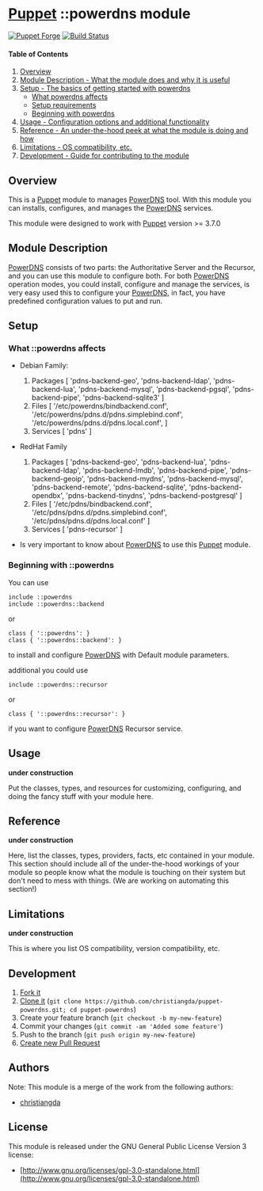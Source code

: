 # [Puppet](https://puppetlabs.com/) ::powerdns module

[![Puppet Forge](http://img.shields.io/puppetforge/v/christiangda/powerdns.svg)](https://forge.puppetlabs.com/christiangda/powerdns)
[![Build Status](https://travis-ci.org/christiangda/puppet-powerdns.svg?branch=master)](https://travis-ci.org/christiangda/puppet-powerdns)

#### Table of Contents

1. [Overview](#overview)
2. [Module Description - What the module does and why it is useful](#module-description)
3. [Setup - The basics of getting started with powerdns](#setup)
    * [What powerdns affects](#what-powerdns-affects)
    * [Setup requirements](#setup-requirements)
    * [Beginning with powerdns](#beginning-with-powerdns)
4. [Usage - Configuration options and additional functionality](#usage)
5. [Reference - An under-the-hood peek at what the module is doing and how](#reference)
5. [Limitations - OS compatibility, etc.](#limitations)
6. [Development - Guide for contributing to the module](#development)

## Overview

This is a [Puppet](https://puppetlabs.com/) module to manages [PowerDNS](https://www.powerdns.com/) tool.  With this module you can installs, configures, and manages the [PowerDNS](https://www.powerdns.com/) services.

This module were designed to work with [Puppet](https://puppetlabs.com/) version >= 3.7.0

## Module Description

[PowerDNS](https://www.powerdns.com/) consists of two parts: the Authoritative Server and the Recursor, and you can use this module to configure both.
For both [PowerDNS](https://www.powerdns.com/) operation modes, you could install, configure and manage the services,  is very easy used this to configure your [PowerDNS](https://www.powerdns.com/), in fact, you have predefined configuration values to put and run.

## Setup

### What ::powerdns affects

* Debian Family:
    1. Packages [
      'pdns-backend-geo',
      'pdns-backend-ldap',
      'pdns-backend-lua',
      'pdns-backend-mysql',
      'pdns-backend-pgsql',
      'pdns-backend-pipe',
      'pdns-backend-sqlite3'
    ]
    2. Files [
      '/etc/powerdns/bindbackend.conf',
      '/etc/powerdns/pdns.d/pdns.simplebind.conf',
      '/etc/powerdns/pdns.d/pdns.local.conf',
    ]
    3. Services [
      'pdns'
    ]
* RedHat Family
    1. Packages [
      'pdns-backend-geo',
      'pdns-backend-lua',
      'pdns-backend-ldap',
      'pdns-backend-lmdb',
      'pdns-backend-pipe',
      'pdns-backend-geoip',
      'pdns-backend-mydns',
      'pdns-backend-mysql',
      'pdns-backend-remote',
      'pdns-backend-sqlite',
      'pdns-backend-opendbx',
      'pdns-backend-tinydns',
      'pdns-backend-postgresql'
    ]
    2. Files [
      '/etc/pdns/bindbackend.conf',
      '/etc/pdns/pdns.d/pdns.simplebind.conf',
      '/etc/pdns/pdns.d/pdns.local.conf'
    ]
    3. Services [
      'pdns-recursor'
    ]

* Is very important to know about [PowerDNS](https://www.powerdns.com/) to use this [Puppet](https://puppetlabs.com/) module.

### Beginning with ::powerdns

You can use
```puppet
include ::powerdns
include ::powerdns::backend
```
or
```puppet
class { '::powerdns': }
class { '::powerdns::backend': }
```
to install and configure [PowerDNS](https://www.powerdns.com/) with Default module parameters.

additional you could use
```puppet
include ::powerdns::recursor
```
or
```puppet
class { '::powerdns::recursor': }
```
if you want to configure [PowerDNS](https://www.powerdns.com/) Recursor service.

## Usage

**under construction**

Put the classes, types, and resources for customizing, configuring, and doing
the fancy stuff with your module here.

## Reference

**under construction**

Here, list the classes, types, providers, facts, etc contained in your module.
This section should include all of the under-the-hood workings of your module so
people know what the module is touching on their system but don't need to mess
with things. (We are working on automating this section!)

## Limitations

**under construction**

This is where you list OS compatibility, version compatibility, etc.

## Development

1. [Fork it](https://github.com/christiangda/puppet-powerdns#fork-destination-box)
2. [Clone it](https://github.com/christiangda/puppet-powerdns.git) (`git clone https://github.com/christiangda/puppet-powerdns.git; cd puppet-powerdns`)
3. Create your feature branch (`git checkout -b my-new-feature`)
4. Commit your changes (`git commit -am 'Added some feature'`)
5. Push to the branch (`git push origin my-new-feature`)
6. [Create new Pull Request](https://github.com/christiangda/puppet-powerdns/pull/new/master)


## Authors

Note: This module is a merge of the work from the following authors:
* [christiangda](https://github.com/christiangda)

## License

This module is released under the GNU General Public License Version 3 license:

* [http://www.gnu.org/licenses/gpl-3.0-standalone.html](http://www.gnu.org/licenses/gpl-3.0-standalone.html)
